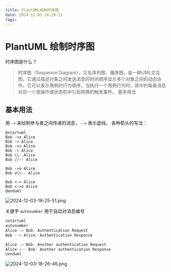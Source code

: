 ```yaml
---
title: PlantUML绘制时序图
date: 2024-12-03 18:20:21
tags:
---
```

# PlantUML 绘制时序图

时序图是什么？

> 时序图（Sequence Diagram），又名序列图、循序图，是一种UML交互图。它通过描述对象之间发送消息的时间顺序显示多个对象之间的动态协作。它可以表示用例的行为顺序，当执行一个用例行为时，其中的每条消息对应一个类操作或状态机中引起转换的触发事件。
> 基本用法

## 基本用法

用 `->` 来绘制参与者之间传递的消息，`-->` 表示虚线。
各种箭头的写法：

```
@startuml
Bob ->x Alice
Bob -> Alice
Bob ->> Alice
Bob -\ Alice
Bob \\- Alice
Bob //-- Alice

Bob ->o Alice
Bob o\\-- Alice

Bob <-> Alice
Bob <->o Alice
@enduml
```
![2024-12-03-18-25-51.png](2024-12-03-18-25-51.png)

关键字 `autonumber` 用于自动对消息编号

```rust
@startuml
autonumber
Alice -> Bob: Authentication Request
Bob --> Alice: Authentication Response

Alice -> Bob: Another authentication Request
Alice <-- Bob: Another authentication Response
@enduml
```
![2024-12-03-18-26-46.png](2024-12-03-18-26-46.png)

